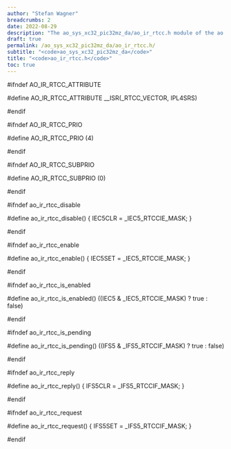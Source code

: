 ```yaml
---
author: "Stefan Wagner"
breadcrumbs: 2
date: 2022-08-29
description: "The ao_sys_xc32_pic32mz_da/ao_ir_rtcc.h module of the ao real-time operating system."
draft: true
permalink: /ao_sys_xc32_pic32mz_da/ao_ir_rtcc.h/ 
subtitle: "<code>ao_sys_xc32_pic32mz_da</code>"
title: "<code>ao_ir_rtcc.h</code>"
toc: true
---
```


#ifndef AO_IR_RTCC_ATTRIBUTE

#define AO_IR_RTCC_ATTRIBUTE        __ISR(_RTCC_VECTOR, IPL4SRS)

#endif

#ifndef AO_IR_RTCC_PRIO

#define AO_IR_RTCC_PRIO             (4)

#endif

#ifndef AO_IR_RTCC_SUBPRIO

#define AO_IR_RTCC_SUBPRIO          (0)

#endif

#ifndef ao_ir_rtcc_disable

#define ao_ir_rtcc_disable()        { IEC5CLR = _IEC5_RTCCIE_MASK; }

#endif

#ifndef ao_ir_rtcc_enable

#define ao_ir_rtcc_enable()         { IEC5SET = _IEC5_RTCCIE_MASK; }

#endif

#ifndef ao_ir_rtcc_is_enabled

#define ao_ir_rtcc_is_enabled()     ((IEC5 & _IEC5_RTCCIE_MASK) ? true : false)

#endif

#ifndef ao_ir_rtcc_is_pending

#define ao_ir_rtcc_is_pending()     ((IFS5 & _IFS5_RTCCIF_MASK) ? true : false)

#endif

#ifndef ao_ir_rtcc_reply

#define ao_ir_rtcc_reply()          { IFS5CLR = _IFS5_RTCCIF_MASK; }

#endif

#ifndef ao_ir_rtcc_request

#define ao_ir_rtcc_request()        { IFS5SET = _IFS5_RTCCIF_MASK; }

#endif

